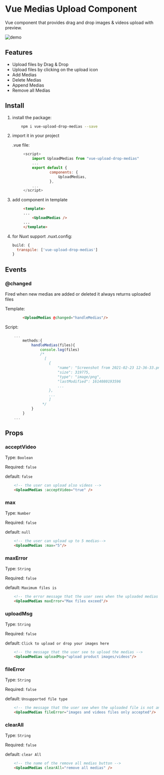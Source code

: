 # Vue Medias Upload Component
Vue component that provides drag and drop images & videos upload with preview.

![demo](./demo.gif)

## Features

* Upload files by Drag & Drop
* Upload files by clicking on the upload icon
* Add Medias
* Delete Medias
* Append Medias
* Remove all Medias

## Install

1. install the package:

    ```bash
        npm i vue-upload-drop-medias --save
    ```

2. import it in your project

   .vue file:
   ```javascript
        <script>
            import UploadMedias from "vue-upload-drop-medias"
            ...
            export default {
                    components: {
                        UploadMedias,
                    },
            ...
        </script>
   ```

3. add component in template
   ```html
        <template>
        ...
            <UploadMedias />
        ...
        </template>

   ```

4. for Nuxt support
  .nuxt.config:
    ```javascript
    build: {
      transpile: ['vue-upload-drop-medias']
    }
    ```

## Events

### <b>@changed</b>
Fired when new medias are added or deleted it always returns uploaded files

Template:

```html
        <UploadMedias @changed="handleMedias"/>
```

Script:

```javascript
    ...
        methods:{
            handleMedias(files){
                console.log(files)
                /*
                  [
                    {
                        "name": "Screenshot from 2021-02-23 12-36-33.png",
                        "size": 319775,
                        "type": "image/png",
                        "lastModified": 1614080193596
                        ...
                    },
                    ...
                    ]
                 */
            }
        }
    ...
```



## Props

### <b>acceptVideo</b>
Type: `Boolean`

Required: `false`

default: `false`

```html
    <!-- the user can upload also videos -->
    <UploadMedias :acceptVideo="true" />
```

### <b>max</b>
Type: `Number`

Required: `false`

default: `null`

```html
    <!-- the user can upload up to 5 medias-->
    <UploadMedias :max="5"/>
```

### <b>maxError</b>
Type: `String`

Required: `false`

default: `Maximum files is`

```html
    <!-- the error message that the user sees when the uploaded medias greater that the max medias required-->
    <UploadMedias maxError="Max files exceed"/>
```

### <b>uploadMsg</b>
Type: `String`

Required: `false`

default: `Click to upload or drop your images here`

```html
    <!-- the message that the user see to upload the medias -->
    <UploadMedias uploadMsg="upload product images/videos"/>
```

### <b>fileError</b>
Type: `String`

Required: `false`

default: `Unsupported file type`

```html
    <!-- the message that the user see when the uploaded file is not an image or a video -->
    <UploadMedias fileError="images and videos files only accepted"/>
```

### <b>clearAll</b>
Type: `String`

Required: `false`

default: `clear All`

```html
    <!-- the name of the remove all medias button -->
    <UploadMedias clearAll="remove all medias" />
```
